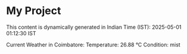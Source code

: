 # My Project

This content is dynamically generated in Indian Time (IST): 2025-05-01 01:12:30 IST


Current Weather in Coimbatore:
Temperature: 26.88 °C
Condition: mist
